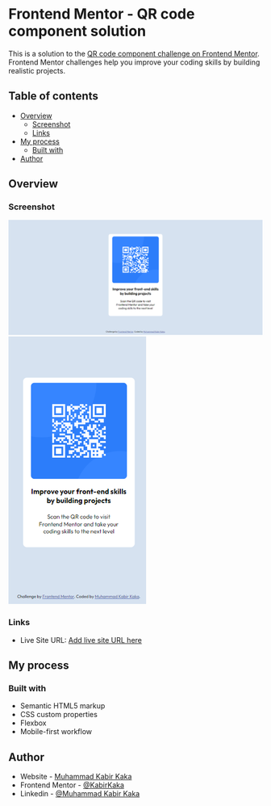 # Frontend Mentor - QR code component solution

This is a solution to the [QR code component challenge on Frontend Mentor](https://www.frontendmentor.io/challenges/qr-code-component-iux_sIO_H). Frontend Mentor challenges help you improve your coding skills by building realistic projects. 

## Table of contents

- [Overview](#overview)
  - [Screenshot](#screenshot)
  - [Links](#links)
- [My process](#my-process)
  - [Built with](#built-with)
- [Author](#author)

## Overview

### Screenshot

![](./screenshots/Desktop-screenshot.png)
![](./screenshots/mobile-screenshot.png)

### Links

- Live Site URL: [Add live site URL here]([https://your-live-site-url.com](https://qr-code-card-tau.vercel.app/))

## My process

### Built with

- Semantic HTML5 markup
- CSS custom properties
- Flexbox
- Mobile-first workflow 

## Author

- Website - [Muhammad Kabir Kaka](https://www.your-site.com)
- Frontend Mentor - [@KabirKaka](https://www.frontendmentor.io/profile/KabirKaka)
- Linkedin - [@Muhammad Kabir Kaka](https://www.linkedin.com/in/muhammad-kabir-kaka/)
